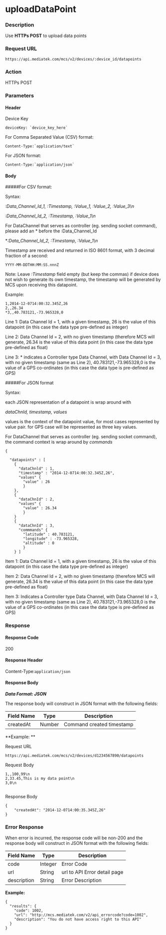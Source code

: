 
# uploadDataPoint

### Description

Use **HTTPs POST** to upload data points

### Request URL

```
https://api.mediatek.com/mcs/v2/devices/:device_id/datapoints

```

### Action
HTTPs POST

### Parameters

#### Header

Device Key
```
deviceKey: `device_key_here`
```

For Comma Separated Value (CSV) format:
```
Content-Type:`application/text`
```
For JSON format:
```
Content-Type:`application/json`
```


#### Body

#####For CSV format:

Syntax:

*:Data_Channel_Id_1, :Timestamp, :Value_1, :Value_2, :Value_3\n*

*:Data_Channel_Id_2, :Timestamp, :Value_1\n*

For DataChannel that serves as controller (eg. sending socket command), please add an * before the :Data_Channel_Id

**:Data_Channel_Id_2, :Timestamp, :Value_1\n*

Timestamp are received and returned in ISO 8601 format, with 3 decimal fraction of a second:

```
YYYY-MM-DDTHH:MM:SS.nnnZ
```

Note: Leave *:Timestamp* field empty (but keep the commas) if device does not wish to generate its own timestamp, the timestamp will be generated by MCS upon receiving this datapoint.

Example:
```
1,2014-12-0714:00:32.345Z,26
2,,26.34
*3,,40.783121,-73.965328,0
```
Line 1: Data Channel Id = 1, with a given timestamp, 26 is the value of this datapoint (in this case the data type pre-defined as integer)

Line 2: Data Channel Id = 2, with no given timestamp (therefore MCS will generate, 26.34 is the value of this data point (in this case the data type pre-defined as float)

Line 3: * indicates a Controller type Data Channel, with Data Channel Id = 3, with no given timestamp (same as Line 2), 40.783121,-73.965328,0 is the value of a GPS co-ordinates (in this case the data type is pre-defined as GPS)


#####For JSON format

Syntax:

each JSON representation of a datapoint is wrap around with

*dataChnId, timestamp, values*

values is the context of the datapoint value, for most cases represented by value pair. for GPS case will be represented as three key values.

For DataChannel that serves as controller (eg. sending socket command), the command context is wrap around by *commands*

```
{

  "datapoints" : [
    {
      "dataChnld" : 1,
      "timestamp" : "2014-12-0714:00:32.345Z,26",
      "values" {
        "value" : 26
        }
    },
    {
      "dataChnId" : 2,
      "values" {
        "value" : 26.34
        }
    }
    {
      "dataChnId" : 3,
      "commmands" {
        "latitude" : 40.783121,
        "longitude" : -73.965328,
        "altitude" : 0
        }
    } ]

```
Item 1: Data Channel Id = 1, with a given timestamp, 26 is the value of this datapoint (in this case the data type pre-defined as integer)

Item 2: Data Channel Id = 2, with no given timestamp (therefore MCS will generate, 26.34 is the value of this data point (in this case the data type pre-defined as float)

Item 3: Indicates a Controller type Data Channel, with Data Channel Id = 3, with no given timestamp (same as Line 2), 40.783121,-73.965328,0 is the value of a GPS co-ordinates (in this case the data type is pre-defined as GPS)


### Response

#### Response Code
200

#### Response Header

Content-Type:`application/json`
#### Response Body

***Data Format: JSON***

The response body will construct in JSON format with the following fields:

| Field Name | Type |Description|
| --- | --- | --- |
| createdAt | Number | Command created timestamp |


**Example: **

Request URL
```
https://api.mediatek.com/mcs/v2/devices/d1234567890/datapoints
```

Request Body

```
1,,100,99\n
2,33.45,This is my data point\n
3,0\n


```

Response Body

```
{
    "createdAt": "2014-12-0714:00:35.345Z,26"
}
```

### Error Response

When error is incurred, the response code will be non-200 and the response body will construct in JSON format with the following fields:

| Field Name | Type |Description|
| --- | --- | --- |
| code | Integer | Error Code |
| url | String | url to API Error detail page |
| description | String | Error Description |

**Example:**

```
{
  "results": {
    "code": 1002,
    "url": "http://mcs.mediatek.com/v2/api_errorcode?code=1002",
    "description": "You do not have access right to this API"
  }
}
```



